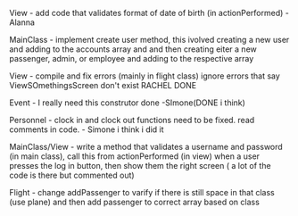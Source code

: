 View - add code that validates format of date of birth (in actionPerformed) - Alanna

MainClass - implement create user method, this ivolved creating a new user and adding to the accounts array and and then creating eiter a new passenger, admin, or employee and adding to the respective array

View - compile and fix errors (mainly in flight class) ignore errors that say ViewSOmethingsScreen don't exist RACHEL DONE

Event - I really need this construtor done -SImone(DONE i think)

Personnel - clock in and clock out functions need to be fixed. read comments in code. - Simone i think i did it

MainClass/View - write a method that validates a username and password (in main class), call this from actionPerformed (in view) when a user presses the log in button, then show them the right screen ( a lot of the code is there but commented out)

Flight - change addPassenger to varify if there is still space in that class (use plane) and then add passenger to correct array based on class
